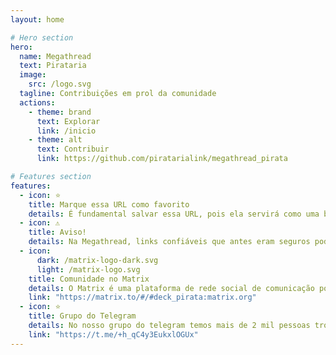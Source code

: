 ```yaml
---
layout: home

# Hero section
hero:
  name: Megathread
  text: Pirataria
  image:
    src: /logo.svg
  tagline: Contribuições em prol da comunidade
  actions:
    - theme: brand
      text: Explorar
      link: /inicio
    - theme: alt
      text: Contribuir
      link: https://github.com/piratarialink/megathread_pirata

# Features section
features:
  - icon: ⭐
    title: Marque essa URL como favorito
    details: É fundamental salvar essa URL, pois ela servirá como uma bússola para onde nossos navios estão atracados no momento.
  - icon: ⚠️
    title: Aviso!
    details: Na Megathread, links confiáveis que antes eram seguros podem ocasionalmente se tornar perigosos. Sempre tenham cuidado ao navegar nos mares.
  - icon:
      dark: /matrix-logo-dark.svg
      light: /matrix-logo.svg
    title: Comunidade no Matrix
    details: O Matrix é uma plataforma de rede social de comunicação por chat descentralizada. Estilo Telegram e WhatsApp.
    link: "https://matrix.to/#/#deck_pirata:matrix.org"
  - icon: ⭐
    title: Grupo do Telegram
    details: No nosso grupo do telegram temos mais de 2 mil pessoas trocando informações e dicas.
    link: "https://t.me/+h_qC4y3EukxlOGUx"
---
```

